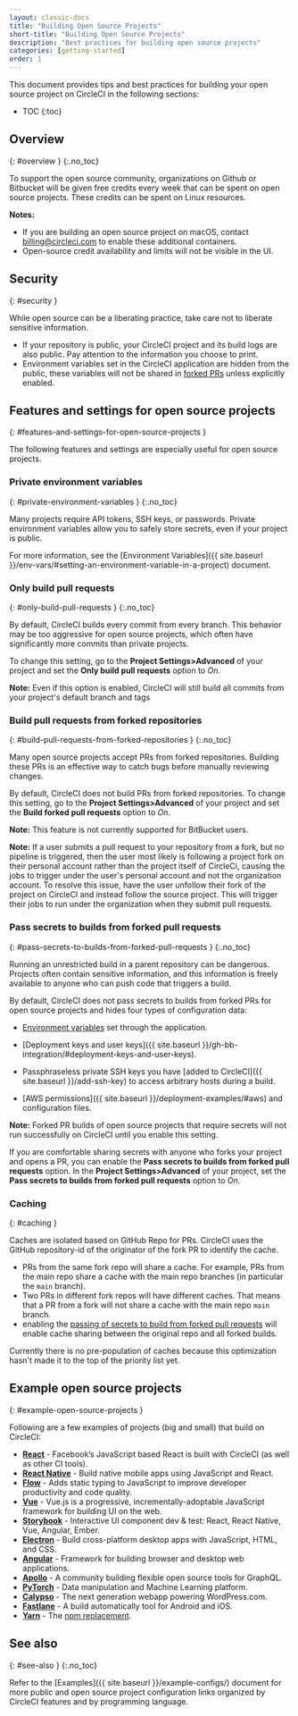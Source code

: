 ```yaml
---
layout: classic-docs
title: "Building Open Source Projects"
short-title: "Building Open Source Projects"
description: "Best practices for building open source projects"
categories: [getting-started]
order: 1
---
```


This document provides tips and best practices
for building your open source project on CircleCI in the following sections:

* TOC
{:toc}

## Overview
{: #overview }
{:.no_toc}

To support the open source community, organizations on Github or Bitbucket will be given free credits every week that can be spent on open source projects. These credits can be spent on Linux resources.

**Notes:**
* If you are building an open source project on macOS, contact billing@circleci.com to enable these additional containers.
* Open-source credit availability and limits will not be visible in the UI.


## Security
{: #security }

While open source can be a liberating practice, take care not to liberate sensitive information.

- If your repository is public, your CircleCI project and its build logs are also public. Pay attention to the information you choose to print.
- Environment variables set in the CircleCI application are hidden from the public, these variables will not be shared in [forked PRs](#pass-secrets-to-builds-from-forked-pull-requests)
unless explicitly enabled.

## Features and settings for open source projects
{: #features-and-settings-for-open-source-projects }

The following features and settings are especially useful for open source projects.

### Private environment variables
{: #private-environment-variables }
{:.no_toc}

Many projects require API tokens, SSH keys, or passwords. Private environment variables allow you to safely store secrets, even if your project is public.

For more information, see the [Environment Variables]({{ site.baseurl }}/env-vars/#setting-an-environment-variable-in-a-project) document.

### Only build pull requests
{: #only-build-pull-requests }
{:.no_toc}

By default, CircleCI builds every commit from every branch. This behavior may be too aggressive for open source projects, which often have significantly more commits than private projects.

To change this setting, go to the **Project Settings>Advanced** of your project and set the **Only build pull requests** option to _On_.

**Note:** Even if this option is enabled, CircleCI will still build all commits from your project's default branch and tags

### Build pull requests from forked repositories
{: #build-pull-requests-from-forked-repositories }
{:.no_toc}

Many open source projects accept PRs from forked repositories. Building these PRs is an effective way to catch bugs before manually reviewing changes.

By default, CircleCI does not build PRs from forked repositories. To change this setting, go to the **Project Settings>Advanced** of your project and set the **Build forked pull requests** option to _On_.

**Note:** This feature is not currently supported for BitBucket users.

**Note:** If a user submits a pull request to your repository from a fork, but no pipeline is triggered, then the user most likely is following a project fork on their personal account rather than the project itself of CircleCi, causing the jobs to trigger under the user's personal account and not the organization account. To resolve this issue, have the user unfollow their fork of the project on CircleCI and instead follow the source project. This will trigger their jobs to run under the organization when they submit pull requests.

### Pass secrets to builds from forked pull requests
{: #pass-secrets-to-builds-from-forked-pull-requests }
{:.no_toc}

Running an unrestricted build in a parent repository can be dangerous. Projects often contain sensitive information, and this information is freely available to anyone who can push code that triggers a build.

By default, CircleCI does not pass secrets to builds from forked PRs for open source projects and hides four types of configuration data:

- [Environment variables](#private-environment-variables) set through the application.

- [Deployment keys and user keys]({{ site.baseurl }}/gh-bb-integration/#deployment-keys-and-user-keys).

- Passphraseless private SSH keys you have [added to CircleCI]({{ site.baseurl }}/add-ssh-key)
to access arbitrary hosts during a build.

- [AWS permissions]({{ site.baseurl }}/deployment-examples/#aws) and configuration files.

**Note:**
Forked PR builds of open source projects that require secrets will not run successfully on CircleCI until you enable this setting.

If you are comfortable sharing secrets with anyone who forks your project and opens a PR, you can enable the **Pass secrets to builds from forked pull requests** option. In the **Project Settings>Advanced** of your project, set the **Pass secrets to builds from forked pull requests** option to _On_.

### Caching
{: #caching }

Caches are isolated based on GitHub Repo for PRs. CircleCI uses the GitHub
repository-id of the originator of the fork PR to identify the cache.
- PRs from the same fork repo will share a cache. For example, PRs from the
  main repo share a cache with the main repo branches (in particular the
  `main` branch).
- Two PRs in different fork repos will have different caches. That means
  that a PR from a fork will not share a cache with the main repo `main` branch.
- enabling the [passing of secrets to build from forked pull requests](#pass-secrets-to-builds-from-forked-pull-requests)
  will enable cache sharing between the original repo and all forked builds.

Currently there is no pre-population of caches because this optimization hasn't
made it to the top of the priority list yet.

## Example open source projects
{: #example-open-source-projects }

Following are a few examples of projects (big and small) that build on CircleCI:

- **[React](https://github.com/facebook/react)** - Facebook’s JavaScript based React is built with CircleCI (as well as other CI tools).
- **[React Native](https://github.com/facebook/react-native/)** - Build native mobile apps using JavaScript and React.
- **[Flow](https://github.com/facebook/flow/)** - Adds static typing to JavaScript to improve developer productivity and code quality.
- **[Vue](https://github.com/vuejs/vue)** -  Vue.js is a progressive, incrementally-adoptable JavaScript framework for building UI on the web.
- **[Storybook](https://github.com/storybookjs/storybook)** - Interactive UI component dev & test: React, React Native, Vue, Angular, Ember.
- **[Electron](https://github.com/electron/electron)** - Build cross-platform desktop apps with JavaScript, HTML, and CSS.
- **[Angular](https://github.com/angular/angular)** - Framework for building browser and desktop web applications.
- **[Apollo](https://github.com/apollographql)** - A community building flexible open source tools for GraphQL.
- **[PyTorch](https://github.com/pytorch/pytorch)** - Data manipulation and Machine Learning platform.
- **[Calypso](https://github.com/Automattic/wp-calypso)** - The next generation webapp powering WordPress.com.
- **[Fastlane](https://github.com/fastlane/fastlane)** - A build automatically tool for Android and iOS.
- **[Yarn](https://github.com/yarnpkg/yarn)** - The [npm replacement](https://circleci.com/blog/why-are-developers-moving-to-yarn/).

## See also
{: #see-also }
{:.no_toc}

Refer to the [Examples]({{ site.baseurl }}/example-configs/) document for more public and open source project configuration links organized by CircleCI features and by programming language.
